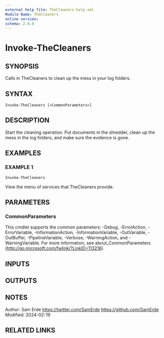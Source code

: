 ```yaml
---
external help file: TheCleaners-help.xml
Module Name: TheCleaners
online version:
schema: 2.0.0
---
```


# Invoke-TheCleaners

## SYNOPSIS
Calls in TheCleaners to clean up the mess in your log folders.

## SYNTAX

```
Invoke-TheCleaners [<CommonParameters>]
```

## DESCRIPTION
Start the cleaning operation.
Put documents in the shredder, clean up the mess in the log folders, and make sure the evidence is gone.

## EXAMPLES

### EXAMPLE 1
```
Invoke-TheCleaners
```

View the menu of services that TheCleaners provide.

## PARAMETERS

### CommonParameters
This cmdlet supports the common parameters: -Debug, -ErrorAction, -ErrorVariable, -InformationAction, -InformationVariable, -OutVariable, -OutBuffer, -PipelineVariable, -Verbose, -WarningAction, and -WarningVariable.
For more information, see about_CommonParameters (http://go.microsoft.com/fwlink/?LinkID=113216).

## INPUTS

## OUTPUTS

## NOTES
Author:     Sam Erde
            https://twitter.com/SamErde
            https://github.com/SamErde
Modified:   2024-02-19

## RELATED LINKS
